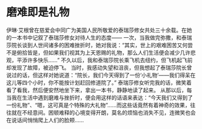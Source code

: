 # 磨难即是礼物
伊琳·艾根曾在慈爱会中同广为美国人民所敬爱的泰瑞莎修女共处三十余载。在她的一本书中记叙了泰瑞莎修女对待人生的态度—— 
一次，当我做完弥撒，和泰瑞莎院长谈到人世间诸多的困难挫折时，她对我说：“其实，世上的艰难困苦又何尝不是俯拾皆是，但如果我们视其为上天恩赐的礼物，那么人们生活便会减少几许悲观，平添许多快乐……” 
不久以后，我和泰瑞莎院长乘飞机去纽约，但飞机起飞前却发现了故障，被迫停飞。 
当时，我感动失望和沮丧，但我想起了泰瑞莎院长曾说过的话，但这样对她说道：“院长，我们今天得到了一份‘小礼物’——我们得呆在这儿等四个小时，你不能按计划赶回修道院了。” 
泰瑞莎修女听完我的话，微笑着看了看我，然后便安然地坐下来，拿出一本书，静静地读了起来。 
从那以后，每当我在生活中遇到磨难与挫折时，便会用这样的话语来表达：“今天我们又得到了一份礼物”、“嗯，这可真是个特殊的大礼物”……而这些话竟然有着神奇的效果，往往就在不经意间。困顿难释的心境变得开朗，莫名的烦恼也消失不见，连微笑也会在说话间悄悄爬上人们的脸颊……
  